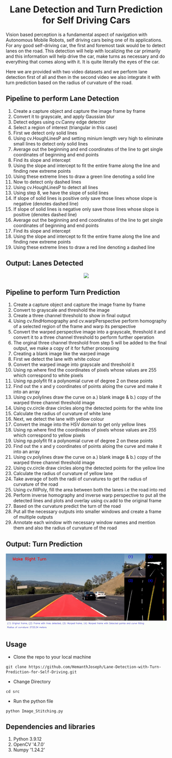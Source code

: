 <h1 style="text-align: center;">Lane Detection and Turn Prediction for Self Driving Cars</h1>

Vision based perception is a fundamental aspect of navigation with Autonomous Mobile Robots, self driving cars being one of its applications. For any good self-driving car, the first and foremost task would be to detect lanes on the road. This detection will help with localizing the car primarily and this information will help drive the car, make turns as necessary and do everything that comes along with it. It is quite literally the eyes of the car. <br>

Here we are provided with two video datasets and we perform lane detection first of all and then in the second video we also integrate it with turn prediction based on the radius of curvature of the road.

## Pipeline to perform Lane Detection
1. Create a capture object and capture the image frame by frame
2. Convert it to grayscale, and apply Gaussian blur
3. Detect edges using cv.Canny edge detector
4. Select a region of interest (triangular in this case)
5. First we detect only solid lines
6. Using cv.HoughLinesP and setting minium length very high to eliminate small lines to
detect only solid lines
7. Average out the beginning and end coordinates of the line to get single coordinates of
beginning and end points
8. Find its slope and intercept
9. Using the slope and intercept to fit the entire frame along the line and finding new extreme
points
10. Using these extreme lines to draw a green line denoting a solid line
11. Now to detect only dashed lines
12. Using cv.HoughLinesP to detect all lines
13. Using step 8, we have the slope of solid lines
14. If slope of solid lines is positive only save those lines whose slope is negative (denotes
dashed line)
15. If slope of solid lines is negative only save those lines whose slope is positive (denotes
dashed line)
16. Average out the beginning and end coordinates of the line to get single coordinates of
beginning and end points
17. Find its slope and intercept
18. Using the slope and intercept to fit the entire frame along the line and finding new extreme
points
19. Using these extreme lines to draw a red line denoting a dashed line

## Output: Lanes Detected
<p align="center">
    <img src="./output/Lane_Detect_GIF.gif"> 

<br>


## Pipeline to perform Turn Prediction
1. Create a capture object and capture the image frame by frame
2. Convert to grayscale and threshold the image
3. Create a three channel threshold to show in final output
4. Using cv.findHomography and cv.warpPerspective perform homography of a selected
region of the frame and warp its perspective
5. Convert the warped perspective image into a grayscale, threshold it and convert it to a three
channel threshold to perform further operation
6. The orginal three channel threshold from step 5 will be added to the final output, we make a
copy of it for futher processing
7. Creating a blank image like the warped image
8. First we detect the lane with white colour
9. Convert the warped image into grayscale and threshold it
10. Using np.where find the coordinates of pixels whose values are 255 which correspond to
white pixels
11. Using np.polyfit fit a polynomial curve of degree 2 on these points
12. Find out the x and y coordinates of points aloing the curve and make it into an array
13. Using cv.polylines draw the curve on a.) blank image & b.) copy of the warped three
channel threshold image
14. Using cv.circle draw circles along the detected points for the white line
15. Calculate the radius of curvature of white lane
16. Next, we detect the lane with yellow colour
17. Convert the image into the HSV domain to get only yellow lines
18. Using np.where find the coordinates of pixels whose values are 255 which correspond to
yellow pixels
19. Using np.polyfit fit a polynomial curve of degree 2 on these points
20. Find out the x and y coordinates of points aloing the curve and make it into an array
21. Using cv.polylines draw the curve on a.) blank image & b.) copy of the warped three
channel threshold image
22. Using cv.circle draw circles along the detected points for the yellow line
23. Calculate the radius of curvature of yellow lane
24. Take average of both the radii of curvatures to get the radius of curvature of the road
25. Using cv.fillPoly, fill the area between both the lanes i.e the road into red
26. Perform inverse homography and inverse warp perspective to put all the detected lines and
plots and overlay using cv.add to the original frame
27. Based on the curvature predict the turn of the road
28. Put all the necessary outputs into smaller windows and create a frame of multiple outputs
29. Annotate each window with necessary window names and mention them and also the radius
of curvature of the road

## Output: Turn Prediction
<p align="center">
    <img src="./output/Turn_Predict_GIF.gif"> 

<br>





## Usage
* Clone the repo to your local machine
```
git clone https://github.com/HemanthJoseph/Lane-Detection-with-Turn-Prediction-for-Self-Driving.git
```
* Change Directory
```
cd src
```
* Run the python file
```
python Image_Stitching.py
```

## Dependencies and libraries
1. Python 3.9.12
2. OpenCV '4.7.0'
3. Numpy '1.24.2'
